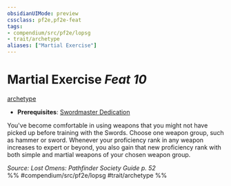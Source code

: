 ```yaml
---
obsidianUIMode: preview
cssclass: pf2e,pf2e-feat
tags:
- compendium/src/pf2e/lopsg
- trait/archetype
aliases: ["Martial Exercise"]
---
```

# Martial Exercise  *Feat 10*  
[archetype](archetype.md "Archetype Feat Trait")  

- **Prerequisites**: [Swordmaster Dedication](swordmaster-dedication-locg.md)

You've become comfortable in using weapons that you might not have picked up before training with the Swords. Choose one weapon group, such as hammer or sword. Whenever your proficiency rank in any weapon increases to expert or beyond, you also gain that new proficiency rank with both simple and martial weapons of your chosen weapon group.

*Source: Lost Omens: Pathfinder Society Guide p. 52*  
%% #compendium/src/pf2e/lopsg #trait/archetype %%